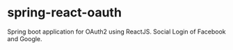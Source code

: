 # spring-react-oauth
Spring boot application for OAuth2 using ReactJS. Social Login of Facebook and Google.
